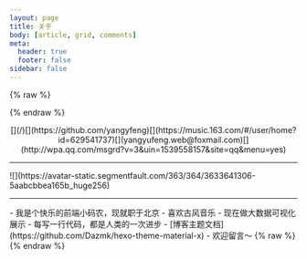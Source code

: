```yaml
---
layout: page
title: 关于
body: [article, grid, comments]
meta:
  header: true
  footer: false
sidebar: false
---
```


{% raw %}<div class="aboutme">{% endraw %}
<center class="group">[<i class="fas fa-home"></i>](/)[<i class="fab fa-github"></i>](https://github.com/yangyfeng)[<i class="fas fa-headphones"></i>](https://music.163.com/#/user/home?id=629541737)[<i class="fas fa-envelope"></i>](yangyufeng.web@foxmail.com)[<i class="fab fa-qq"></i>](http://wpa.qq.com/msgrd?v=3&uin=1539558157&site=qq&menu=yes)</center>
<hr>
![](https://avatar-static.segmentfault.com/363/364/3633641306-5aabcbbea165b_huge256)
<hr>
- 我是个快乐的前端小码农，现就职于北京
- 喜欢古风音乐
- 现在做大数据可视化展示
- 每写一行代码，都是人类的一次进步
- [博客主题文档](https://github.com/Dazmk/hexo-theme-material-x)
- 欢迎留言～
{% raw %}</div>{% endraw %}